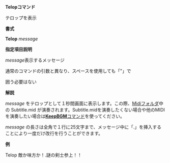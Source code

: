 **Telopコマンド**

テロップを表示

**書式**

**Telop** *message*

**指定項目説明**

*message*表示するメッセージ

通常のコマンドの引数と異なり、スペースを使用しても「"」で

囲う必要はない

**解説**

*message* をテロップとして１秒間画面に表示します。この際、[Midiフォルダ](Midiフォルダ)中の Subtitle.mid が演奏されます。Subtitle.midを演奏したくない場合や他のMIDIを演奏したい場合は[**KeepBGM**コマンド](KeepBGMコマンド)を使ってください。

*message* の長さは全角で１行に25文字まで、メッセージ中に「.」を挿入することにより一度だけ改行を行うことができます。

**例**

Telop 敵か味方か！.謎の剣士参上！！
